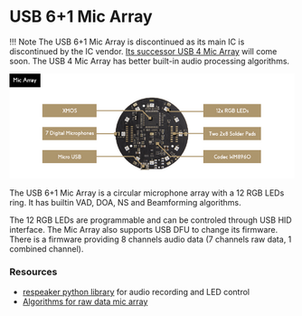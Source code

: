 # USB 6+1 Mic Array

!!! Note
    The USB 6+1 Mic Array is discontinued as its main IC is discontinued by the IC vendor.
    [Its successor USB 4 Mic Array](/usb_4_mic_array) will come soon. The USB 4 Mic Array has better built-in audio processing algorithms.

![](assets/images/usb_6p1_mic_array.jpg)


The USB 6+1 Mic Array is a circular microphone array with a 12 RGB LEDs ring. It has builtin VAD, DOA, NS and Beamforming algorithms.

The 12 RGB LEDs are programmable and can be controled through USB HID interface. The Mic Array also supports USB DFU to change its firmware. There is a firmware providing 8 channels audio data (7 channels raw data, 1 combined channel).


### Resources
+ [respeaker python library](https://github.com/respeaker/respeaker_python_library) for audio recording and LED control
+ [Algorithms for raw data mic array](https://github.com/respeaker/mic_array)
